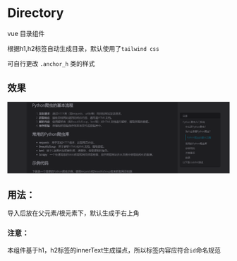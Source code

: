 # Directory
vue 目录组件

根据h1,h2标签自动生成目录，默认使用了`tailwind css`

可自行更改 `.anchor_h` 类的样式
## 效果

![ ](https://github.com/Empty-57/Directory/blob/main/4.png)

## 用法：
导入后放在父元素/根元素下，默认生成于右上角

### 注意：
本组件基于h1，h2标签的innerText生成锚点，所以标签内容应符合`id`命名规范
